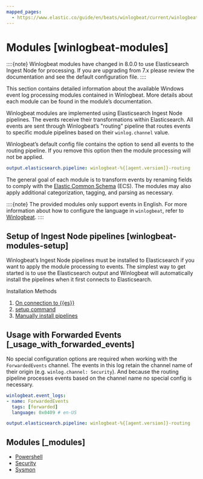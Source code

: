 ```yaml
---
mapped_pages:
  - https://www.elastic.co/guide/en/beats/winlogbeat/current/winlogbeat-modules.html
---
```


<!-- This file is generated! See scripts/docs_collector.py -->

# Modules [winlogbeat-modules]

::::{note}
Winlogbeat modules have changed in 8.0.0 to use Elasticsearch Ingest Node for processing. If you are upgrading from 7.x please review the documentation and see the default configuration file.
::::


This section contains detailed information about the available Windows event log processing modules contained in Winlogbeat. More details about each module can be found in the module’s documentation.

Winlogbeat modules are implemented using Elasticsearch Ingest Node pipelines. The events receive their transformations within Elasticsearch. All events are sent through Winlogbeat’s "routing" pipeline that routes events to specific module pipelines based on their `winlog.channel` value.

Winlogbeat’s default config file contains the option to send all events to the routing pipeline. If you remove this option then the module processing will not be applied.

```yaml
output.elasticsearch.pipeline: winlogbeat-%{[agent.version]}-routing
```

The general goal of each module is to transform events by renaming fields to comply with the [Elastic Common Schema](ecs://reference/index.md) (ECS). The modules may also apply additional categorization, tagging, and parsing as necessary.

::::{note}
The provided modules only support events in English. For more information about how to configure the language in `winlogbeat`, refer to [Winlogbeat](/reference/winlogbeat/configuration-winlogbeat-options.md).
::::



## Setup of Ingest Node pipelines [winlogbeat-modules-setup]

Winlogbeat’s Ingest Node pipelines must be installed to Elasticsearch if you want to apply the module processing to events. The simplest way to get started is to use the Elasticsearch output and Winlogbeat will automatically install the pipelines when it first connects to Elasticsearch.

Installation Methods

1. [On connection to {{es}}](/reference/winlogbeat/load-ingest-pipelines.md#winlogbeat-load-pipeline-auto)
2. [setup command](/reference/winlogbeat/load-ingest-pipelines.md#winlogbeat-load-pipeline-setup)
3. [Manually install pipelines](/reference/winlogbeat/load-ingest-pipelines.md#winlogbeat-load-pipeline-manual)


## Usage with Forwarded Events [_usage_with_forwarded_events]

No special configuration options are required when working with the `ForwardedEvents` channel. The events in this log retain the channel name of their origin (e.g. `winlog.channel: Security`). And because the routing pipeline processes events based on the channel name no special config is necessary.

```yaml
winlogbeat.event_logs:
- name: ForwardedEvents
  tags: [forwarded]
  language: 0x0409 # en-US

output.elasticsearch.pipeline: winlogbeat-%{[agent.version]}-routing
```


## Modules [_modules]

* [Powershell](/reference/winlogbeat/winlogbeat-module-powershell.md)
* [Security](/reference/winlogbeat/winlogbeat-module-security.md)
* [Sysmon](/reference/winlogbeat/winlogbeat-module-sysmon.md)
